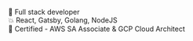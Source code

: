 🌴 Full stack developer  
💥 React, Gatsby, Golang, NodeJS  
💫 Certified - AWS SA Associate & GCP Cloud Architect  
